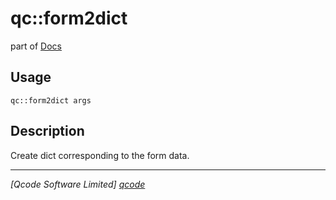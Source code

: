 qc::form2dict
=============

part of [Docs](../index.md)

Usage
-----
`qc::form2dict args`

Description
-----------
Create dict corresponding to the form data.

----------------------------------
*[Qcode Software Limited] [qcode]*

[qcode]: http://www.qcode.co.uk "Qcode Software"